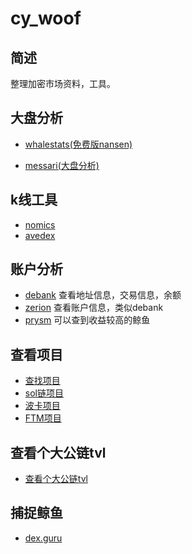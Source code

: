 # cy_woof

## 简述

整理加密市场资料，工具。

## 大盘分析

- [whalestats(免费版nansen)](https://www.whalestats.com/)

- [messari(大盘分析)](https://messari.io/screener/my-screener-DF245D91)


## k线工具

- [nomics](https://nomics.com/exchanges/bitrue/markets/WOOF_USDT)
- [avedex](https://avedex.cc/)

## 账户分析
- [debank](https://debank.com/)
  查看地址信息，交易信息，余额
- [zerion](https://zerion.io/)
  查看账户信息，类似debank  
- [prysm](https://beta.prysm.xyz/)
  可以查到收益较高的鲸鱼


## 查看项目

- [查找项目](https://vfat.tools/)
- [sol链项目](https://solanaproject.com/#/projects)
- [波卡项目](https://www.polkaproject.com/#/)
- [FTM项目](https://vfat.tools/fantom/)




## 查看个大公链tvl

- [查看个大公链tvl](https://defillama.com/)




## 捕捉鲸鱼


- [dex.guru](https://dex.guru/)






